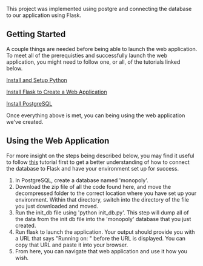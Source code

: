 This project was implemented using postgre and connecting the database to our application using Flask.

## Getting Started

A couple things are needed before being able to launch the web application. 
To meet all of the prerequisties and successfully launch the web application, you might need to follow one, or all, of the tutorials linked below.

[Install and Setup Python](https://www.digitalocean.com/community/tutorials/how-to-install-python-3-and-set-up-a-programming-environment-on-an-ubuntu-22-04-server)

[Install Flask to Create a Web Application](https://www.digitalocean.com/community/tutorials/how-to-create-your-first-web-application-using-flask-and-python-3)

[Install PostgreSQL](https://www.digitalocean.com/community/tutorials/how-to-install-and-use-postgresql-on-ubuntu-20-04)

Once everything above is met, you can being using the web application we've created.

## Using the Web Application
For more insight on the steps being described below, you may find it useful to follow [this](https://www.digitalocean.com/community/tutorials/how-to-use-a-postgresql-database-in-a-flask-application) tutorial first to get a better understanding of how to connect the database to Flask and have your environment set up for success.

  1. In PostgreSQL, create a database named 'monopoly'. 
  2. Download the zip file of all the code found here, and move the decompressed folder to the correct location where you have set up       your environment. Within that directory, switch into the directory of the file you just downloaded and moved.
  3. Run the init_db file using 'python init_db.py'. This step will dump all of the data from the init db file into the 'monopoly'         database that you just created. 
  4. Run flask to launch the application. Your output should provide you with a URL that says "Running on: " before the URL is displayed.   You can copy that URL and paste it into your browser.
  5. From here, you can navigate that web application and use it how you wish.

